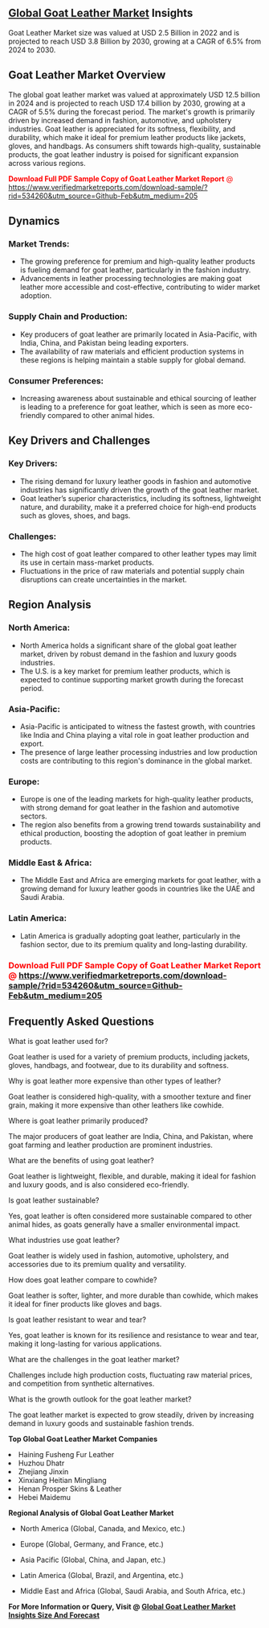 <h2><a href="https://www.verifiedmarketreports.com/download-sample/?rid=534260&amp;utm_source=Github&amp;utm_medium=205" target="_blank">Global Goat Leather Market</a> Insights</h2><p>Goat Leather Market size was valued at USD 2.5 Billion in 2022 and is projected to reach USD 3.8 Billion by 2030, growing at a CAGR of 6.5% from 2024 to 2030.</p><p> <h2>Goat Leather Market Overview</h2> <p>The global goat leather market was valued at approximately USD 12.5 billion in 2024 and is projected to reach USD 17.4 billion by 2030, growing at a CAGR of 5.5% during the forecast period. The market's growth is primarily driven by increased demand in fashion, automotive, and upholstery industries. Goat leather is appreciated for its softness, flexibility, and durability, which make it ideal for premium leather products like jackets, gloves, and handbags. As consumers shift towards high-quality, sustainable products, the goat leather industry is poised for significant expansion across various regions.</p> <p><p><span class=""><span style="color: #ff0000;"><strong>Download Full PDF Sample Copy of Goat Leather Market Report</strong> @ </span><a href="https://www.verifiedmarketreports.com/download-sample/?rid=534260&amp;utm_source=Github-Feb&amp;utm_medium=205" target="_blank">https://www.verifiedmarketreports.com/download-sample/?rid=534260&amp;utm_source=Github-Feb&amp;utm_medium=205</a></span></p></p> <h2>Dynamics</h2> <h3>Market Trends:</h3> <ul> <li>The growing preference for premium and high-quality leather products is fueling demand for goat leather, particularly in the fashion industry.</li> <li>Advancements in leather processing technologies are making goat leather more accessible and cost-effective, contributing to wider market adoption.</li> </ul> <h3>Supply Chain and Production:</h3> <ul> <li>Key producers of goat leather are primarily located in Asia-Pacific, with India, China, and Pakistan being leading exporters.</li> <li>The availability of raw materials and efficient production systems in these regions is helping maintain a stable supply for global demand.</li> </ul> <h3>Consumer Preferences:</h3> <ul> <li>Increasing awareness about sustainable and ethical sourcing of leather is leading to a preference for goat leather, which is seen as more eco-friendly compared to other animal hides.</li> </ul> <h2>Key Drivers and Challenges</h2> <h3>Key Drivers:</h3> <ul> <li>The rising demand for luxury leather goods in fashion and automotive industries has significantly driven the growth of the goat leather market.</li> <li>Goat leather’s superior characteristics, including its softness, lightweight nature, and durability, make it a preferred choice for high-end products such as gloves, shoes, and bags.</li> </ul> <h3>Challenges:</h3> <ul> <li>The high cost of goat leather compared to other leather types may limit its use in certain mass-market products.</li> <li>Fluctuations in the price of raw materials and potential supply chain disruptions can create uncertainties in the market.</li> </ul> <h2>Region Analysis</h2> <h3>North America:</h3> <ul> <li>North America holds a significant share of the global goat leather market, driven by robust demand in the fashion and luxury goods industries.</li> <li>The U.S. is a key market for premium leather products, which is expected to continue supporting market growth during the forecast period.</li> </ul> <h3>Asia-Pacific:</h3> <ul> <li>Asia-Pacific is anticipated to witness the fastest growth, with countries like India and China playing a vital role in goat leather production and export.</li> <li>The presence of large leather processing industries and low production costs are contributing to this region's dominance in the global market.</li> </ul> <h3>Europe:</h3> <ul> <li>Europe is one of the leading markets for high-quality leather products, with strong demand for goat leather in the fashion and automotive sectors.</li> <li>The region also benefits from a growing trend towards sustainability and ethical production, boosting the adoption of goat leather in premium products.</li> </ul> <h3>Middle East & Africa:</h3> <ul> <li>The Middle East and Africa are emerging markets for goat leather, with a growing demand for luxury leather goods in countries like the UAE and Saudi Arabia.</li> </ul> <h3>Latin America:</h3> <ul> <li>Latin America is gradually adopting goat leather, particularly in the fashion sector, due to its premium quality and long-lasting durability.</li> </ul> <h3><p><span class=""><span style="color: #ff0000;"><strong>Download Full PDF Sample Copy of Goat Leather Market Report</strong> @ </span><a href="https://www.verifiedmarketreports.com/download-sample/?rid=534260&amp;utm_source=Github-Feb&amp;utm_medium=205" target="_blank">https://www.verifiedmarketreports.com/download-sample/?rid=534260&amp;utm_source=Github-Feb&amp;utm_medium=205</a></span></p></h3> <h2>Frequently Asked Questions</h2> <p>What is goat leather used for?</p> <p>Goat leather is used for a variety of premium products, including jackets, gloves, handbags, and footwear, due to its durability and softness.</p> <p>Why is goat leather more expensive than other types of leather?</p> <p>Goat leather is considered high-quality, with a smoother texture and finer grain, making it more expensive than other leathers like cowhide.</p> <p>Where is goat leather primarily produced?</p> <p>The major producers of goat leather are India, China, and Pakistan, where goat farming and leather production are prominent industries.</p> <p>What are the benefits of using goat leather?</p> <p>Goat leather is lightweight, flexible, and durable, making it ideal for fashion and luxury goods, and is also considered eco-friendly.</p> <p>Is goat leather sustainable?</p> <p>Yes, goat leather is often considered more sustainable compared to other animal hides, as goats generally have a smaller environmental impact.</p> <p>What industries use goat leather?</p> <p>Goat leather is widely used in fashion, automotive, upholstery, and accessories due to its premium quality and versatility.</p> <p>How does goat leather compare to cowhide?</p> <p>Goat leather is softer, lighter, and more durable than cowhide, which makes it ideal for finer products like gloves and bags.</p> <p>Is goat leather resistant to wear and tear?</p> <p>Yes, goat leather is known for its resilience and resistance to wear and tear, making it long-lasting for various applications.</p> <p>What are the challenges in the goat leather market?</p> <p>Challenges include high production costs, fluctuating raw material prices, and competition from synthetic alternatives.</p> <p>What is the growth outlook for the goat leather market?</p> <p>The goat leather market is expected to grow steadily, driven by increasing demand in luxury goods and sustainable fashion trends.</p> </p><p><strong>Top Global Goat Leather Market Companies</strong></p><div data-test-id=""><p><li>Haining Fusheng Fur Leather</li><li> Huzhou Dhatr</li><li> Zhejiang Jinxin</li><li> Xinxiang Heitian Mingliang</li><li> Henan Prosper Skins & Leather</li><li> Hebei Maidemu</li></p><div><strong>Regional Analysis of&nbsp;Global Goat Leather Market</strong></div><ul><li dir="ltr"><p dir="ltr">North America&nbsp;(Global, Canada, and Mexico, etc.)</p></li><li dir="ltr"><p dir="ltr">Europe (Global, Germany, and France, etc.)</p></li><li dir="ltr"><p dir="ltr">Asia Pacific&nbsp;(Global, China, and Japan, etc.)</p></li><li dir="ltr"><p dir="ltr">Latin America&nbsp;(Global, Brazil, and Argentina, etc.)</p></li><li dir="ltr">Middle East and Africa&nbsp;(Global, Saudi Arabia, and South Africa, etc.)</li></ul><p><strong>For More Information or Query, Visit @&nbsp;</strong><strong><a href="https://www.verifiedmarketreports.com/product/goat-leather-market/?utm_source=Github&amp;utm_medium=205" target="_blank">Global Goat Leather Market Insights Size And Forecast</a></strong></p></div>
